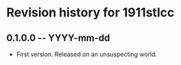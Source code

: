 # Revision history for 1911stlcc

## 0.1.0.0 -- YYYY-mm-dd

* First version. Released on an unsuspecting world.
